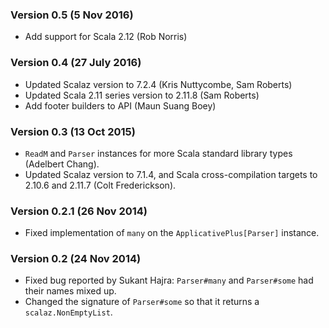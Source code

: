 ### Version 0.5 (5 Nov 2016)
* Add support for Scala 2.12 (Rob Norris)

### Version 0.4 (27 July 2016)

* Updated Scalaz version to 7.2.4 (Kris Nuttycombe, Sam Roberts)
* Updated Scala 2.11 series version to 2.11.8 (Sam Roberts)
* Add footer builders to API (Maun Suang Boey)

### Version 0.3 (13 Oct 2015)

* `ReadM` and `Parser` instances for more Scala standard library types (Adelbert Chang).
* Updated Scalaz version to 7.1.4, and Scala cross-compilation targets to 2.10.6 and 2.11.7 (Colt Frederickson).

### Version 0.2.1 (26 Nov 2014)

* Fixed implementation of `many` on the `ApplicativePlus[Parser]` instance.

### Version 0.2 (24 Nov 2014)

* Fixed bug reported by Sukant Hajra: `Parser#many` and `Parser#some` had their names
  mixed up.
* Changed the signature of `Parser#some` so that it returns a `scalaz.NonEmptyList`.
